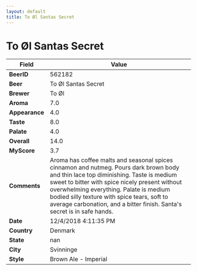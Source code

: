 ```yaml
---
layout: default
title: To Øl Santas Secret
---
```


# To Øl Santas Secret

| Field         | Value     |
|---------------|-----------|
| **BeerID** | 562182 |
| **Beer** | To Øl Santas Secret |
| **Brewer** | To Øl |
| **Aroma** | 7.0 |
| **Appearance** | 4.0 |
| **Taste** | 8.0 |
| **Palate** | 4.0 |
| **Overall** | 14.0 |
| **MyScore** | 3.7 |
| **Comments** | Aroma has coffee malts and seasonal spices cinnamon and nutmeg. Pours dark brown body and thin lace top diminishing. Taste is medium sweet to bitter with spice nicely present without overwhelming everything. Palate is medium bodied silly texture with spice tears, soft to average carbonation, and a bitter finish. Santa's secret is in safe hands. |
| **Date** | 12/4/2018 4:11:35 PM |
| **Country** | Denmark |
| **State** | nan |
| **City** | Svinninge |
| **Style** | Brown Ale - Imperial |
